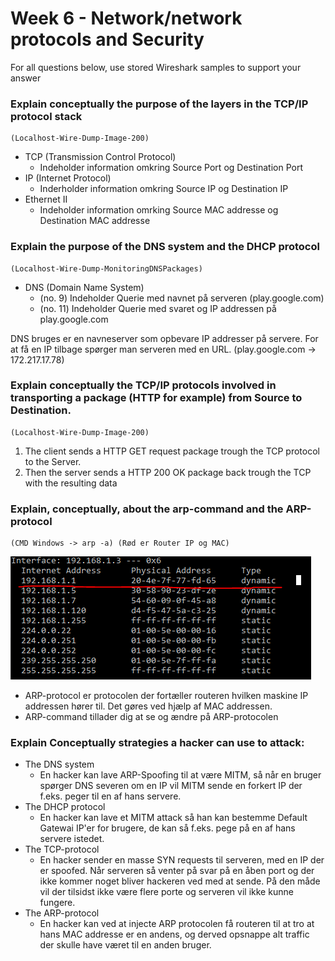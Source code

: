 # Week 6 - Network/network protocols and Security
For all questions below, use stored Wireshark samples to support your answer

### Explain conceptually the purpose of the layers in the TCP/IP protocol stack
    (Localhost-Wire-Dump-Image-200)
- TCP (Transmission Control Protocol)
    - Indeholder information omkring Source Port og Destination Port
- IP (Internet Protocol)
    - Inderholder information omkring Source IP og Destination IP
- Ethernet II
    - Indeholder information omrking Source MAC addresse og Destination MAC addresse

### Explain the purpose of the DNS system and the DHCP protocol
    (Localhost-Wire-Dump-MonitoringDNSPackages)
- DNS (Domain Name System)
    - (no. 9) Indeholder Querie med navnet på serveren (play.google.com)
    - (no. 11) Indeholder Querie med svaret og IP addressen på play.google.com

DNS bruges er en navneserver som opbevare IP addresser på servere. For at få en IP tilbage spørger man serveren med en URL. (play.google.com -> 172.217.17.78)

### Explain conceptually the TCP/IP protocols involved in transporting a package (HTTP for example) from Source to Destination.
    (Localhost-Wire-Dump-Image-200)
1. The client sends a HTTP GET request package trough the TCP protocol to the Server.
2. Then the server sends a HTTP 200 OK package back trough the TCP with the resulting data

### Explain, conceptually, about the arp-command and the ARP-protocol
    (CMD Windows -> arp -a) (Rød er Router IP og MAC)
![Arp Image](arp.png)
- ARP-protocol er protocolen der fortæller routeren hvilken maskine IP addressen hører til. Det gøres ved hjælp af MAC addressen.
- ARP-command tillader dig at se og ændre på ARP-protocolen

### Explain Conceptually strategies a hacker can use to attack:
- The DNS system
    - En hacker kan lave ARP-Spoofing til at være MITM, så når en bruger spørger DNS severen om en IP vil MITM sende en forkert IP der f.eks. peger til en af hans servere.
- The DHCP protocol
    - En hacker kan lave et MITM attack så han kan bestemme Default Gatewai IP'er for brugere, de kan så f.eks. pege på en af hans servere istedet.
- The TCP-protocol
    - En hacker sender en masse SYN requests til serveren, med en IP der er spoofed. Når serveren så venter på svar på en åben port og der ikke kommer noget bliver hackeren ved med at sende. På den måde vil der tilsidst ikke være flere porte og serveren vil ikke kunne fungere.
- The ARP-protocol
    - En hacker kan ved at injecte ARP protocolen få routeren til at tro at hans MAC addresse er en andens, og derved opsnappe alt traffic der skulle have været til en anden bruger.
